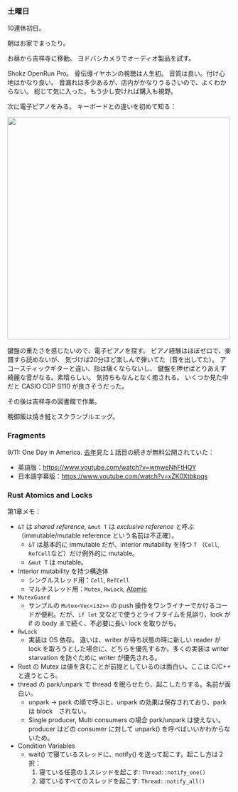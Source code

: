 ### 土曜日

10連休初日。

朝はお家でまったり。

お昼から吉祥寺に移動。
ヨドバシカメラでオーディオ製品を試す。

Shokz OpenRun Pro。
骨伝導イヤホンの視聴は人生初。
音質は良い。付け心地はかなり良い。
音漏れは多少あるが、店内がかなりうるさいので、よくわからない。
総じて気に入った。もう少し安ければ購入も視野。

次に電子ピアノをみる。
キーボードとの違いを初めて知る：

<img src="https://i.imgur.com/nHnUJA9.jpg" width="500">

鍵盤の重たさを感じたいので、電子ピアノを探す。
ピアノ経験はほぼゼロで、楽譜すら読めないが、
気づけば20分ほど楽しんで弾いてた（音を出してた）。
アコースティックギターと違い、指は痛くならないし、
鍵盤を押せばとりあえず綺麗な音がなる。素晴らしい。
気持ちもなんとなく癒される。
いくつか見た中だと CASIO CDP S110 が良さそうだった。

その後は吉祥寺の図書館で作業。

晩御飯は焼き鮭とスクランブルエッグ。

### Fragments

9/11: One Day in America. 
[去年](https://github.com/toasa/diary/blob/main/2022/09/14.md#911%E3%82%A2%E3%83%A1%E3%83%AA%E3%82%AB%E3%82%92%E8%A5%B2%E3%81%A3%E3%81%9F%E3%81%82%E3%81%AE%E6%97%A5%E3%81%AE%E5%87%BA%E6%9D%A5%E4%BA%8B)見た１話目の続きが無料公開されていた：

- 英語版：https://www.youtube.com/watch?v=wmweNhFtHQY
- 日本語字幕版：https://www.youtube.com/watch?v=xZK0Xtbkpqs

### Rust Atomics and Locks

第1章メモ：

- `&T` は *shared reference*, `&mut T` は *exclusive reference* と呼ぶ（immutable/mutable reference という名前は不正確）。
    - `&T` は基本的に immutable だが、interior mutability を持つ `T` （`Cell`, `RefCell`など）だけ例外的に mutable。
    - `&mut T` は mutable。
- Interior mutability を持つ構造体
    - シングルスレッド用：`Cell`, `RefCell`
    - マルチスレッド用：`Mutex`, `RwLock`, [Atomic](https://doc.rust-lang.org/std/sync/atomic/#structs)
- `MutexGuard`
    - サンプルの `Mutex<Vec<i32>>` の push 操作をワンライナーでかけるコードが便利。だが、`if let` 文などで使うとライフタイムを見誤り、lock が if の body まで続く、不必要に長い lock を取りがち。
- `RwLock`
    - 実装は OS 依存。 違いは、writer が待ち状態の時に新しい reader が lock を取ろうとした場合に、どちらを優先するか。多くの実装は writer starvation を防ぐために writer が優先される。
- Rust の Mutex は値を含むことが前提としているのは面白い。ここは C/C++ と違うところ。
- thread の park/unpark で thread を眠らせたり、起こしたりする。名前が面白い。
    - unpark -> park の順で呼ぶと、unpark の効果は保存されており、park は block　されない。
    - Single producer, Multi consumers の場合 park/unpark は使えない。producer はどの consumer に対して unpark() を呼べばいいかわからないため。
- Condition Variables
    - wait() で寝ているスレッドに、notify() を送って起こす。起こし方は２択：
        1. 寝ている任意の１スレッドを起こす: `Thread::notify_one()`
        1. 寝ているすべてのスレッドを起こす: `Thread::notify_all()`